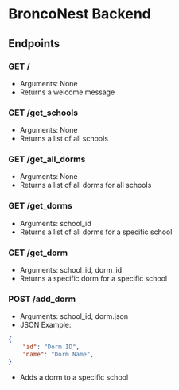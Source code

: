 # BroncoNest Backend

## Endpoints

### GET /
- Arguments: None
- Returns a welcome message

### GET /get_schools
- Arguments: None
- Returns a list of all schools

### GET /get_all_dorms
- Arguments: None
- Returns a list of all dorms for all schools

### GET /get_dorms
- Arguments: school_id
- Returns a list of all dorms for a specific school

### GET /get_dorm
- Arguments: school_id, dorm_id
- Returns a specific dorm for a specific school

### POST /add_dorm
- Arguments: school_id, dorm.json
- JSON Example:
```json
{
    "id": "Dorm ID",
    "name": "Dorm Name",
}
```
- Adds a dorm to a specific school
